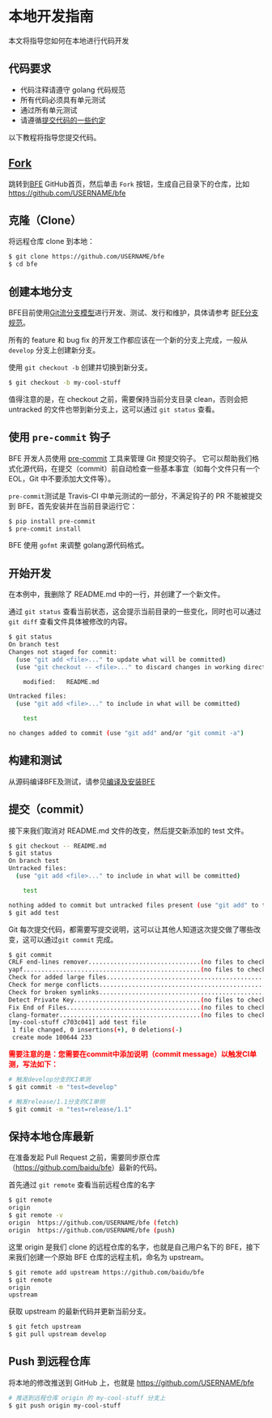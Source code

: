 # 本地开发指南

本文将指导您如何在本地进行代码开发

## 代码要求
- 代码注释请遵守 golang 代码规范
- 所有代码必须具有单元测试
- 通过所有单元测试
- 请遵循[提交代码的一些约定](submit_pr_guide.md)

以下教程将指导您提交代码。
## [Fork](https://help.github.com/articles/fork-a-repo/)

跳转到[BFE](https://github.com/baidu/bfe) GitHub首页，然后单击 `Fork` 按钮，生成自己目录下的仓库，比如 <https://github.com/USERNAME/bfe>

## 克隆（Clone）

将远程仓库 clone 到本地：

```bash
$ git clone https://github.com/USERNAME/bfe
$ cd bfe
```

## 创建本地分支

BFE目前使用[Git流分支模型](http://nvie.com/posts/a-successful-git-branching-model/)进行开发、测试、发行和维护，具体请参考 [BFE分支规范](release_regulation.md)。

所有的 feature 和 bug fix 的开发工作都应该在一个新的分支上完成，一般从 `develop` 分支上创建新分支。

使用 `git checkout -b` 创建并切换到新分支。

```bash
$ git checkout -b my-cool-stuff
```

值得注意的是，在 checkout 之前，需要保持当前分支目录 clean，否则会把 untracked 的文件也带到新分支上，这可以通过 `git status` 查看。

## 使用 `pre-commit` 钩子

BFE 开发人员使用 [pre-commit](http://pre-commit.com/) 工具来管理 Git 预提交钩子。 它可以帮助我们格式化源代码，在提交（commit）前自动检查一些基本事宜（如每个文件只有一个 EOL，Git 中不要添加大文件等）。

`pre-commit`测试是 Travis-CI 中单元测试的一部分，不满足钩子的 PR 不能被提交到 BFE，首先安装并在当前目录运行它：

```bash
$ pip install pre-commit
$ pre-commit install
```

BFE 使用 `gofmt` 来调整 golang源代码格式。

## 开始开发

在本例中，我删除了 README.md 中的一行，并创建了一个新文件。

通过 `git status` 查看当前状态，这会提示当前目录的一些变化，同时也可以通过 `git diff` 查看文件具体被修改的内容。

```bash
$ git status
On branch test
Changes not staged for commit:
  (use "git add <file>..." to update what will be committed)
  (use "git checkout -- <file>..." to discard changes in working directory)

	modified:   README.md

Untracked files:
  (use "git add <file>..." to include in what will be committed)

	test

no changes added to commit (use "git add" and/or "git commit -a")
```

## 构建和测试

从源码编译BFE及测试，请参见[编译及安装BFE](../installation/install_from_source.md)

## 提交（commit）

接下来我们取消对 README.md 文件的改变，然后提交新添加的 test 文件。

```bash
$ git checkout -- README.md
$ git status
On branch test
Untracked files:
  (use "git add <file>..." to include in what will be committed)

	test

nothing added to commit but untracked files present (use "git add" to track)
$ git add test
```

Git 每次提交代码，都需要写提交说明，这可以让其他人知道这次提交做了哪些改变，这可以通过`git commit` 完成。

```bash
$ git commit
CRLF end-lines remover...............................(no files to check)Skipped
yapf.................................................(no files to check)Skipped
Check for added large files..............................................Passed
Check for merge conflicts................................................Passed
Check for broken symlinks................................................Passed
Detect Private Key...................................(no files to check)Skipped
Fix End of Files.....................................(no files to check)Skipped
clang-formater.......................................(no files to check)Skipped
[my-cool-stuff c703c041] add test file
 1 file changed, 0 insertions(+), 0 deletions(-)
 create mode 100644 233
```

<b> <font color="red">需要注意的是：您需要在commit中添加说明（commit message）以触发CI单测，写法如下：</font> </b>

```bash
# 触发develop分支的CI单测
$ git commit -m "test=develop"

# 触发release/1.1分支的CI单侧
$ git commit -m "test=release/1.1"
```

## 保持本地仓库最新

在准备发起 Pull Request 之前，需要同步原仓库（<https://github.com/baidu/bfe>）最新的代码。

首先通过 `git remote` 查看当前远程仓库的名字

```bash
$ git remote
origin
$ git remote -v
origin	https://github.com/USERNAME/bfe (fetch)
origin	https://github.com/USERNAME/bfe (push)
```

这里 origin 是我们 clone 的远程仓库的名字，也就是自己用户名下的 BFE，接下来我们创建一个原始 BFE 仓库的远程主机，命名为 upstream。

```bash
$ git remote add upstream https://github.com/baidu/bfe
$ git remote
origin
upstream
```

获取 upstream 的最新代码并更新当前分支。

```bash
$ git fetch upstream
$ git pull upstream develop
```

## Push 到远程仓库

将本地的修改推送到 GitHub 上，也就是 https://github.com/USERNAME/bfe

```bash
# 推送到远程仓库 origin 的 my-cool-stuff 分支上
$ git push origin my-cool-stuff
```
